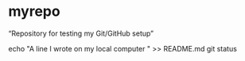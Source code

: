 # myrepo
“Repository for testing my Git/GitHub setup”


echo "A line I wrote on my local computer  " >> README.md
git status
